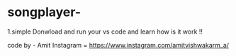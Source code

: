 # songplayer-

1.simple Donwload and run
your vs code and learn how is it work !! 



code by - Amit 
Instagram = https://www.instagram.com/amitvishwakarm_a/
